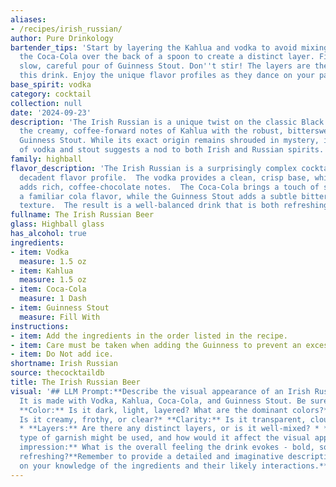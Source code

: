 ```yaml
---
aliases:
- /recipes/irish_russian/
author: Pure Drinkology
bartender_tips: 'Start by layering the Kahlua and vodka to avoid mixing. Gently pour
  the Coca-Cola over the back of a spoon to create a distinct layer. Finish with a
  slow, careful pour of Guinness Stout. Don''t stir! The layers are the beauty of
  this drink. Enjoy the unique flavor profiles as they dance on your palate. '
base_spirit: vodka
category: cocktail
collection: null
date: '2024-09-23'
description: 'The Irish Russian is a unique twist on the classic Black Russian, incorporating
  the creamy, coffee-forward notes of Kahlua with the robust, bittersweet taste of
  Guinness Stout. While its exact origin remains shrouded in mystery, its combination
  of vodka and stout suggests a nod to both Irish and Russian spirits. '
family: highball
flavor_description: 'The Irish Russian is a surprisingly complex cocktail with a smooth,
  decadent flavor profile.  The vodka provides a clean, crisp base, while the Kahlua
  adds rich, coffee-chocolate notes.  The Coca-Cola brings a touch of sweetness and
  a familiar cola flavor, while the Guinness Stout adds a subtle bitterness and creamy
  texture.  The result is a well-balanced drink that is both refreshing and indulgent. '
fullname: The Irish Russian Beer
glass: Highball glass
has_alcohol: true
ingredients:
- item: Vodka
  measure: 1.5 oz
- item: Kahlua
  measure: 1.5 oz
- item: Coca-Cola
  measure: 1 Dash
- item: Guinness Stout
  measure: Fill With
instructions:
- item: Add the ingredients in the order listed in the recipe.
- item: Care must be taken when adding the Guinness to prevent an excess of foam.
- item: Do Not add ice.
shortname: Irish Russian
source: thecocktaildb
title: The Irish Russian Beer
visual: '## LLM Prompt:**Describe the visual appearance of an Irish Russian cocktail.
  It is made with Vodka, Kahlua, Coca-Cola, and Guinness Stout. Be sure to describe:***
  **Color:** Is it dark, light, layered? What are the dominant colors?* **Texture:**
  Is it creamy, frothy, or clear?* **Clarity:** Is it transparent, cloudy, or opaque?
  * **Layers:** Are there any distinct layers, or is it well-mixed? * **Garnish:**  What
  type of garnish might be used, and how would it affect the visual appeal?* **Overall
  impression:** What is the overall feeling the drink evokes - bold, sophisticated,
  refreshing?**Remember to provide a detailed and imaginative description, drawing
  on your knowledge of the ingredients and their likely interactions.** '
---
```



